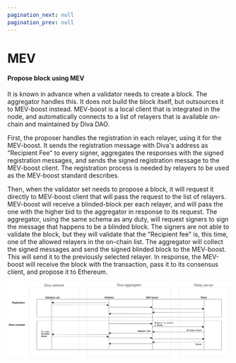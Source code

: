 ```yaml
---
pagination_next: null
pagination_prev: null
---
```

# MEV


#### Propose block using MEV

It is known in advance when a validator needs to create a block. The aggregator handles this. It does not build the block itself, but outsources it to MEV-boost instead.
MEV-boost is a local client that is integrated in the node, and automatically connects to a list of relayers that is available on-chain and maintained by Diva DAO. 

First, the proposer handles the registration in each relayer, using it for the MEV-boost. It sends the registration message with Diva's address as "Recipient Fee" to every signer, aggregates the responses with the signed registration messages, and sends the signed registration message to the MEV-boost client.
The registration process is needed by relayers to be used as the MEV-boost standard describes. 

Then, when the validator set needs to propose a block, it will request it directly to MEV-boost client that will pass the request to the list of relayers. MEV-boost will receive a blinded-block per each relayer, and will pass the one with the higher bid to the aggregator in response to its request. The aggregator, using the same schema as any duty, will request signers to sign the message that happens to be a blinded block. The signers are not able to validate the block, but they will validate that the "Recipient fee" is, this time, one of the allowed relayers in the on-chain list. The aggregator will collect the signed messages and send the signed blinded block to the MEV-boost. This will send it to the previously selected relayer. In response, the MEV-boost will receive the block with the transaction, pass it to its consensus client, and propose it to Ethereum. 


![mev](img/mev.png)